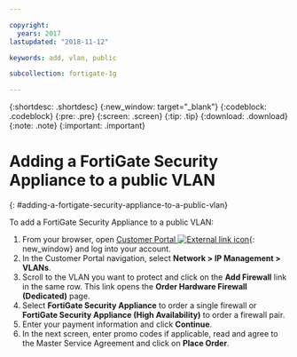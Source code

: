 ```yaml
---

copyright:
  years: 2017
lastupdated: "2018-11-12"

keywords: add, vlan, public

subcollection: fortigate-1g

---
```


{:shortdesc: .shortdesc}
{:new_window: target="_blank"}
{:codeblock: .codeblock}
{:pre: .pre}
{:screen: .screen}
{:tip: .tip}
{:download: .download}
{:note: .note}
{:important: .important}

# Adding a FortiGate Security Appliance to a public VLAN
{: #adding-a-fortigate-security-appliance-to-a-public-vlan}

To add a FortiGate Security Appliance to a public VLAN:

1. From your browser, open [Customer Portal ![External link icon](../../icons/launch-glyph.svg "External link icon")](https://control.softlayer.com/){: new_window} and log into your account.
2. In the Customer Portal navigation, select **Network > IP Management > VLANs**.
3. Scroll to the VLAN you want to protect and click on the **Add Firewall** link in the same row. This link opens the **Order Hardware Firewall (Dedicated)** page.
4. Select **FortiGate Security Appliance** to order a single firewall or **FortiGate Security Appliance (High Availability)** to order a firewall pair.
5. Enter your payment information and click **Continue**.
6. In the next screen, enter promo codes if applicable, read and agree to the Master Service Agreement and click on **Place Order**.
